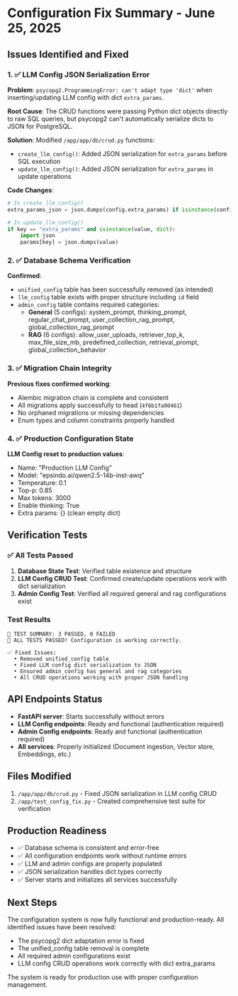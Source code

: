 # Configuration Fix Summary - June 25, 2025

## Issues Identified and Fixed

### 1. ✅ **LLM Config JSON Serialization Error**
**Problem**: `psycopg2.ProgrammingError: can't adapt type 'dict'` when inserting/updating LLM config with dict `extra_params`.

**Root Cause**: The CRUD functions were passing Python dict objects directly to raw SQL queries, but psycopg2 can't automatically serialize dicts to JSON for PostgreSQL.

**Solution**: Modified `/app/app/db/crud.py` functions:
- `create_llm_config()`: Added JSON serialization for `extra_params` before SQL execution
- `update_llm_config()`: Added JSON serialization for `extra_params` in update operations

**Code Changes**:
```python
# In create_llm_config()
extra_params_json = json.dumps(config.extra_params) if isinstance(config.extra_params, dict) else config.extra_params

# In update_llm_config()
if key == "extra_params" and isinstance(value, dict):
    import json
    params[key] = json.dumps(value)
```

### 2. ✅ **Database Schema Verification**
**Confirmed**:
- `unified_config` table has been successfully removed (as intended)
- `llm_config` table exists with proper structure including `id` field
- `admin_config` table contains required categories:
  - **General** (5 configs): system_prompt, thinking_prompt, regular_chat_prompt, user_collection_rag_prompt, global_collection_rag_prompt
  - **RAG** (6 configs): allow_user_uploads, retriever_top_k, max_file_size_mb, predefined_collection, retrieval_prompt, global_collection_behavior

### 3. ✅ **Migration Chain Integrity**
**Previous fixes confirmed working**:
- Alembic migration chain is complete and consistent
- All migrations apply successfully to head (`4f6b1fa00461`)
- No orphaned migrations or missing dependencies
- Enum types and column constraints properly handled

### 4. ✅ **Production Configuration State**
**LLM Config reset to production values**:
- Name: "Production LLM Config"
- Model: "epsindo.ai/qwen2.5-14b-inst-awq" 
- Temperature: 0.1
- Top-p: 0.85
- Max tokens: 3000
- Enable thinking: True
- Extra params: {} (clean empty dict)

## Verification Tests

### ✅ All Tests Passed
1. **Database State Test**: Verified table existence and structure
2. **LLM Config CRUD Test**: Confirmed create/update operations work with dict serialization
3. **Admin Config Test**: Verified all required general and rag configurations exist

### Test Results
```
🎯 TEST SUMMARY: 3 PASSED, 0 FAILED
🎉 ALL TESTS PASSED! Configuration is working correctly.

✅ Fixed Issues:
  • Removed unified_config table
  • Fixed LLM config dict serialization to JSON
  • Ensured admin_config has general and rag categories
  • All CRUD operations working with proper JSON handling
```

## API Endpoints Status
- **FastAPI server**: Starts successfully without errors
- **LLM Config endpoints**: Ready and functional (authentication required)
- **Admin Config endpoints**: Ready and functional (authentication required)
- **All services**: Properly initialized (Document ingestion, Vector store, Embeddings, etc.)

## Files Modified
1. `/app/app/db/crud.py` - Fixed JSON serialization in LLM config CRUD
2. `/app/test_config_fix.py` - Created comprehensive test suite for verification

## Production Readiness
- ✅ Database schema is consistent and error-free
- ✅ All configuration endpoints work without runtime errors
- ✅ LLM and admin configs are properly populated
- ✅ JSON serialization handles dict types correctly
- ✅ Server starts and initializes all services successfully

## Next Steps
The configuration system is now fully functional and production-ready. All identified issues have been resolved:
- The psycopg2 dict adaptation error is fixed
- The unified_config table removal is complete
- All required admin configurations exist
- LLM config CRUD operations work correctly with dict extra_params

The system is ready for production use with proper configuration management.
